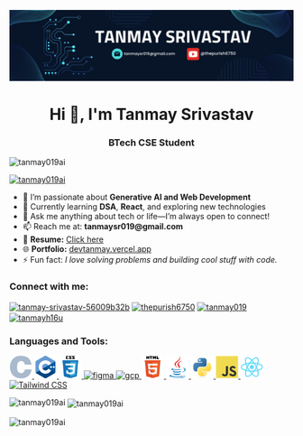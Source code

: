 ![logo](https://github.com/tanmay019ai/tanmay019ai/blob/main/banner.jpeg)
<h1 align="center">Hi 👋, I'm Tanmay Srivastav</h1>
<h3 align="center">BTech CSE Student </h3>

<p align="left"> <img src="https://komarev.com/ghpvc/?username=tanmay019ai&label=Profile%20views&color=0e75b6&style=flat" alt="tanmay019ai" /> </p>

<p align="left"> <a href="https://github.com/ryo-ma/github-profile-trophy"><img src="https://github-profile-trophy.vercel.app/?username=tanmay019ai" alt="tanmay019ai" /></a> </p>



<ul>
  <li>🔭 I’m passionate about <strong>Generative AI and Web Development</strong></li>
  <li>🌱 Currently learning <strong>DSA</strong>, <strong>React</strong>, and exploring new technologies</li>
  <li>💬 Ask me anything about tech or life—I’m always open to connect!</li>
  <li>📫 Reach me at: <strong>tanmaysr019@gmail.com</strong></li>
  <li>📄 <strong>Resume:</strong> <a href="https://drive.google.com/file/d/1ZIKw8rLwADiunb1qceQOgYIztNvhBGrw/view?usp=sharing" target="_blank">Click here</a></li>
  <li>🌐 <strong>Portfolio:</strong> <a href="https://devtanmay.vercel.app/" target="_blank">devtanmay.vercel.app</a></li>
  <li>⚡ Fun fact: <em>I love solving problems and building cool stuff with code.</em></li>
</ul>


<h3 align="left">Connect with me:</h3>
<p align="left">
<a href="https://linkedin.com/in/tanmay-srivastav-56009b32b" target="blank"><img align="center" src="https://raw.githubusercontent.com/rahuldkjain/github-profile-readme-generator/master/src/images/icons/Social/linked-in-alt.svg" alt="tanmay-srivastav-56009b32b" height="30" width="40" /></a>
<a href="https://www.youtube.com/@thepurish6750" target="blank"><img align="center" src="https://raw.githubusercontent.com/rahuldkjain/github-profile-readme-generator/master/src/images/icons/Social/youtube.svg" alt="thepurish6750" height="30" width="40" /></a>
<a href="https://www.leetcode.com/tanmay019" target="blank"><img align="center" src="https://raw.githubusercontent.com/rahuldkjain/github-profile-readme-generator/master/src/images/icons/Social/leet-code.svg" alt="tanmay019" height="30" width="40" /></a>
<a href="https://auth.geeksforgeeks.org/user/tanmayh16u" target="blank"><img align="center" src="https://raw.githubusercontent.com/rahuldkjain/github-profile-readme-generator/master/src/images/icons/Social/geeks-for-geeks.svg" alt="tanmayh16u" height="30" width="40" /></a>
</p>

<h3 align="left">Languages and Tools:</h3>
<p align="left">
  <a href="https://www.cprogramming.com/" target="_blank" rel="noreferrer">
    <img src="https://raw.githubusercontent.com/devicons/devicon/master/icons/c/c-original.svg" alt="c" width="40" height="40"/>
  </a>
  <a href="https://www.w3schools.com/cpp/" target="_blank" rel="noreferrer">
    <img src="https://raw.githubusercontent.com/devicons/devicon/master/icons/cplusplus/cplusplus-original.svg" alt="cplusplus" width="40" height="40"/>
  </a>
  <a href="https://www.w3schools.com/css/" target="_blank" rel="noreferrer">
    <img src="https://raw.githubusercontent.com/devicons/devicon/master/icons/css3/css3-original-wordmark.svg" alt="css3" width="40" height="40"/>
  </a>
  <a href="https://www.figma.com/" target="_blank" rel="noreferrer">
    <img src="https://www.vectorlogo.zone/logos/figma/figma-icon.svg" alt="figma" width="40" height="40"/>
  </a>
  <a href="https://cloud.google.com" target="_blank" rel="noreferrer">
    <img src="https://www.vectorlogo.zone/logos/google_cloud/google_cloud-icon.svg" alt="gcp" width="40" height="40"/>
  </a>
  <a href="https://www.w3.org/html/" target="_blank" rel="noreferrer">
    <img src="https://raw.githubusercontent.com/devicons/devicon/master/icons/html5/html5-original-wordmark.svg" alt="html5" width="40" height="40"/>
  </a>
  <a href="https://www.java.com" target="_blank" rel="noreferrer">
    <img src="https://raw.githubusercontent.com/devicons/devicon/master/icons/java/java-original.svg" alt="java" width="40" height="40"/>
  </a>
  <a href="https://www.python.org" target="_blank" rel="noreferrer">
    <img src="https://raw.githubusercontent.com/devicons/devicon/master/icons/python/python-original.svg" alt="python" width="40" height="40"/>
  </a>
  <a href="https://www.javascript.com/" target="_blank" rel="noreferrer">
    <img src="https://raw.githubusercontent.com/devicons/devicon/master/icons/javascript/javascript-original.svg" alt="JavaScript" width="40" height="40"/>
  </a>
  <a href="https://reactjs.org/" target="_blank" rel="noreferrer">
    <img src="https://raw.githubusercontent.com/devicons/devicon/master/icons/react/react-original.svg" alt="React" width="40" height="40"/>
  </a>
  <a href="https://tailwindcss.com/" target="_blank" rel="noreferrer">
    <img src="https://www.vectorlogo.zone/logos/tailwindcss/tailwindcss-icon.svg" alt="Tailwind CSS" width="40" height="40"/>
  </a>
</p>



<p><img align="left" src="https://github-readme-stats.vercel.app/api/top-langs?username=tanmay019ai&show_icons=true&locale=en&layout=compact" alt="tanmay019ai" /></p>

<p>&nbsp;<img align="center" src="https://github-readme-stats.vercel.app/api?username=tanmay019ai&show_icons=true&locale=en" alt="tanmay019ai" /></p>

<p><img align="center" src="https://github-readme-streak-stats.herokuapp.com/?user=tanmay019ai&" alt="tanmay019ai" /></p>
